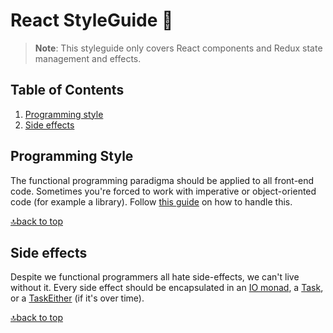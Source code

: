 # React StyleGuide 💅
> **Note**: This styleguide only covers React components and Redux state management and effects.

## Table of Contents
  1. [Programming style](#programming-style)
  2. [Side effects](#side-effects)

## Programming Style
The functional programming paradigma should be applied to all front-end code. Sometimes you're forced to work with imperative or object-oriented code (for example a library). Follow [this guide](https://dev.to/gcanti/interoperability-with-non-functional-code-using-fp-ts-432e) on how to handle this.

[🔝back to top](#table-of-contents)

## Side effects
Despite we functional programmers all hate side-effects, we can't live without it.
Every side effect should be encapsulated in an [IO monad](https://gcanti.github.io/fp-ts/modules/IO.ts.html), a [Task](https://gcanti.github.io/fp-ts/modules/Task.ts.html), or a [TaskEither](https://gcanti.github.io/fp-ts/modules/TaskEither.ts.html) (if it's over time).

[🔝back to top](#table-of-contents)
